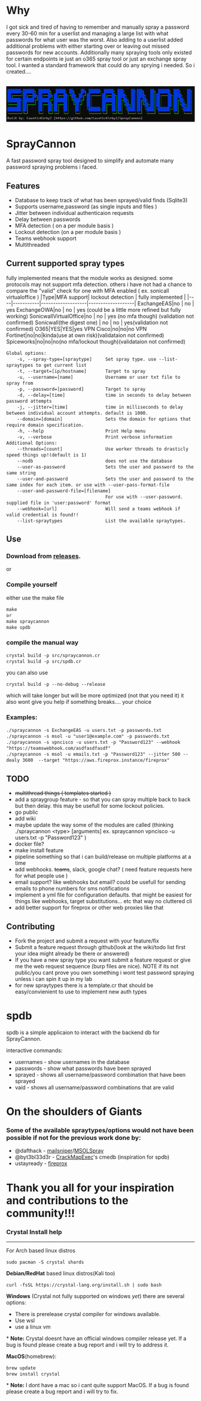 # **Why**
I got sick and tired of having to remember and manually spray a password every 30-60 min for a userlist and managing a large list with what passwords for what user was the worst. Also adding to a userlist added additional problems with either starting over or leaving out missed passwords for new accounts. Additionally many spraying tools only existed for certain endpoints ie just an o365 spray tool or just an exchange spray tool. I wanted a standard framework that could do any sprying i needed. So i created....

<br>
<img src="./mdassets/spraycannon_art.png"> 


# **SprayCannon**
A fast password spray tool designed to simplify and automate many password spraying problems i faced.
## **Features**
* Database to keep track of what has been sprayed/valid finds (Sqlite3)
* Supports username,password (as single inputs and files )
* Jitter between individual authenticaion requests
* Delay between passwords
* MFA detection ( on a per module basis )
* Lockout detection (on a per module basis )
* Teams webhook support
* Multithreaded

## **Current supported spray types**
fully implemented means that the module works as designed. some protocols may not support mfa detection. others i have not had a chance to compare the "valid" check for one with MFA enabled ( ex. sonicall virtualoffice )
|Type|MFA support| lockout detection | fully implemented |
|----|-----------|-------------------|-------------------|
ExchangeEAS|no  |  no               | yes
ExchangeOWA|no  |  no               | yes (could be a little more refined but fully working)
SonicwallVirtualOffice|no  |  no    | yes (no mfa though) (validation not confirmed)
Sonicwall(the digest one) | no | no | yes(validation not confirmed)
O365|YES|YES|yes
VPN Cisco|no|no|no
VPN Fortinet|no|no|kinda(use at own risk)(validataion not confirmed)
Spiceworks|no|no|no(no mfa/lockout though)(validataion not confirmed)


```
Global options:
    -s, --spray-type=[spraytype]     Set spray type. use --list-spraytypes to get current list
    -t, --target=[ip/hostname]       Target to spray
    -u, --username=[name]            Username or user txt file to spray from
    -p, --password=[password]        Target to spray
    -d, --delay=[time]               time in seconds to delay between password attempts
    -j, --jitter=[time]              time in milliseconds to delay between individual account attempts. default is 1000.
    --domain=[domain]                Sets the domain for options that require domain specification.
    -h, --help                       Print Help menu
    -v, --verbose                    Print verbose information
Additional Options:
    --threads=[count]                Use worker threads to drasticly speed things up!(default is 1)
    --nodb                           does not use the database
    --user-as-password               Sets the user and password to the same string
    --user-and-password              Sets the user and password to the same index for each item. or use with --user-pass-format-file
    --user-and-password-file=[filename]
                                     For use with --user-password. supplied file in 'user:password' format
    --webhook=[url]                  Will send a teams webhook if valid credential is found!!
    --list-spraytypes                List the available spraytypes.
```


## **Use**
### Download from [releases](https://github.com/CausticKirbyZ/SprayCannon/releases). 
or 
### Compile yourself 
either use the make file 
```
make
or
make spraycannon
make spdb
```
### compile the manual way 
```
crystal build -p src/spraycannon.cr 
crystal build -p src/spdb.cr 
```
you can also use
```
crystal build -p --no-debug --release
```
which will take longer but will be more optimized (not that you need it) it also wont give you help if something breaks.... your choice

### **Examples:**
```
./spraycannon -s ExchangeEAS -u users.txt -p passwords.txt
./spraycannon -s msol -u "user1@example.com" -p passwords.txt
./spraycannon -s vpncisco -u users.txt -p "Password123" --webhook "https://teamswebhook.com/asdfasdfasdf"
./spraycannon -s msol -u emails.txt -p "Password123" --jitter 500 --dealy 3600  --target "https://aws.fireprox.instance/fireprox"
```


## TODO
* ~~multithread things ( templates started )~~
* add a spraygroup feature - so that you can spray multiple back to back but then delay. this may be usefull for some lockout policies. 
* go public
* add wiki
* maybe update the way some of the modules are called (thinking ./spraycannon \<type\> [arguments] ex. spraycannon vpncisco -u users.txt -p "Password123" )
* docker file? 
* make install feature 
* pipeline something so that i can build/release on multiple platforms at a time
* add webhooks. ~~teams~~, slack, google chat? ( need feature requests here for what people use )
* email support? like webhooks but email? could be usefull for sending emails to phone numbers for sms notifications 
* implement a yml file for configuration defaults. that might be easiest for things like webhooks, target substitutions... etc that way no cluttered cli 
* add better support for fireprox or other web proxies like that 



## **Contributing**
* Fork the project and submit a request with your feature/fix 
* Submit a feature request through github(look at the wiki/todo list first your idea might already be there or answered)
* If you have a new spray type you want submit a feature request or give me the web request sequence (burp files are nice). NOTE if its not public/you cant prove you own something i wont test password spraying unless i can spin it up in my lab 
* for new spraytypes there is a template.cr that should be easy/convienient to use to implement new auth types






# **spdb**
spdb is a simple applicaion to interact with the backend db for SprayCannon. 

interactive commands: 
* usernames - show usernames in the database
* passwords - show what passwords have been sprayed 
* sprayed - shows all username/password combination that have been sprayed
* vaid - shows all username/password combinations that are valid









# **On the shoulders of Giants**
### Some of the available spraytypes/options would not have been possible if not for the previous work done by: 
* @dafthack - [mailsniper](https://github.com/dafthack/MailSniper)/[MSOLSpray](https://github.com/dafthack/MSOLSpray)
* @byt3bl33d3r - [CrackMapExec](https://github.com/byt3bl33d3r/CrackMapExec)'s cmedb (inspiration for spdb)
* ustayready - [fireprox](https://github.com/ustayready/fireprox)

# Thank you all for your inspiration and contributions to the community!!!  




### **Crystal Install help** 
---
For Arch based linux distros  
````
sudo pacman -S crystal shards 
````

**Debian/RedHat** based linux distros(Kali too)
```
curl -fsSL https://crystal-lang.org/install.sh | sudo bash
```

**Windows** (Crystal not fully supported on windows *yet*) there are several options:
* There is prerelease crystal compiler for windows available. 
* Use wsl
* use a linux vm 

\* **Note:** Crystal doesnt have an official windows compiler release yet. If a bug is found please create a bug report and i will try to address it. 

**MacOS**(homebrew):
```
brew update
brew install crystal
```

\* **Note:** I dont have a mac so i cant quite support MacOS. If a bug is found please create a bug report and i will try to fix. 


